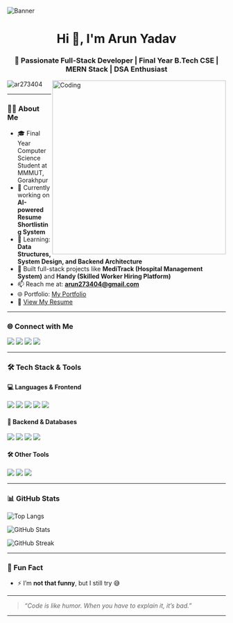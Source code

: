 ![Banner](https://github.com/Ar273404/Arun-Yadav/blob/main/programming-background-with-person-working-with-codes-computer.jpg)

<h1 align="center">Hi 👋, I'm Arun Yadav</h1>
<h3 align="center">🚀 Passionate Full-Stack Developer | Final Year B.Tech CSE | MERN Stack | DSA Enthusiast</h3>

<img align="right" alt="Coding" width="400" src="https://user-images.githubusercontent.com/55389276/140866485-8fb1c876-9a8f-4d6a-98dc-08c4981eaf70.gif"/>

<p align="left"> <img src="https://komarev.com/ghpvc/?username=ar273404&label=Profile%20views&color=0e75b6&style=flat" alt="ar273404" /> </p>

---

### 🧑‍💻 About Me

- 🎓 Final Year Computer Science Student at MMMUT, Gorakhpur  
- 🔭 Currently working on **AI-powered Resume Shortlisting System**  
- 🌱 Learning: **Data Structures, System Design, and Backend Architecture**  
- 💼 Built full-stack projects like **MediTrack (Hospital Management System)** and **Handy (Skilled Worker Hiring Platform)**  
- 📫 Reach me at: **arun273404@gmail.com**  
- 🌐 Portfolio: [My Portfolio](https://final-portfolio-fronted.vercel.app/)  
- 📄 [View My Resume](https://drive.google.com/file/d/1zxWdrN4yrMe17CuWXszMQVfFTciUB2kS/view?usp=sharing )

---

### 🌐 Connect with Me

<p>
  <a href="https://linkedin.com/in/arun273404"><img src="https://img.shields.io/badge/LinkedIn-0A66C2?style=for-the-badge&logo=linkedin&logoColor=white" /></a>
  <a href="https://www.codechef.com/users/ar2734"><img src="https://img.shields.io/badge/CodeChef-5B4638?style=for-the-badge&logo=codechef&logoColor=white" /></a>
  <a href="https://www.hackerrank.com/arunyadav0806201"><img src="https://img.shields.io/badge/HackerRank-2EC866?style=for-the-badge&logo=hackerrank&logoColor=white" /></a>
  <a href="https://leetcode.com/arun_0806"><img src="https://img.shields.io/badge/LeetCode-FFA116?style=for-the-badge&logo=leetcode&logoColor=black" /></a>
</p>

---

### 🛠️ Tech Stack & Tools

#### 💻 Languages & Frontend

<p>
  <img src="https://img.shields.io/badge/JavaScript-F7DF1E?style=for-the-badge&logo=javascript&logoColor=black" />
  <img src="https://img.shields.io/badge/React-20232A?style=for-the-badge&logo=react&logoColor=61DAFB" />
  <img src="https://img.shields.io/badge/HTML5-E34F26?style=for-the-badge&logo=html5&logoColor=white" />
  <img src="https://img.shields.io/badge/CSS3-1572B6?style=for-the-badge&logo=css3&logoColor=white" />
  <img src="https://img.shields.io/badge/Bootstrap-7952B3?style=for-the-badge&logo=bootstrap&logoColor=white" />
</p>

#### 🧠 Backend & Databases

<p>
  <img src="https://img.shields.io/badge/Node.js-339933?style=for-the-badge&logo=node.js&logoColor=white" />
  <img src="https://img.shields.io/badge/Express.js-000000?style=for-the-badge&logo=express&logoColor=white" />
  <img src="https://img.shields.io/badge/MongoDB-4EA94B?style=for-the-badge&logo=mongodb&logoColor=white" />
  <img src="https://img.shields.io/badge/MySQL-00758F?style=for-the-badge&logo=mysql&logoColor=white" />
</p>

#### 🛠️ Other Tools

<p>
  <img src="https://img.shields.io/badge/Git-F05032?style=for-the-badge&logo=git&logoColor=white" />
  <img src="https://img.shields.io/badge/C++-00599C?style=for-the-badge&logo=c%2B%2B&logoColor=white" />
  <img src="https://img.shields.io/badge/C-00599C?style=for-the-badge&logo=c&logoColor=white" />
</p>

---

### 📊 GitHub Stats

<p align="left">
  <img src="https://github-readme-stats.vercel.app/api/top-langs?username=ar273404&show_icons=true&locale=en&layout=compact" alt="Top Langs"/>
</p>
<p align="left">
  <img src="https://github-readme-stats.vercel.app/api?username=ar273404&show_icons=true&locale=en" alt="GitHub Stats"/>
</p>
<p align="left">
  <img src="https://github-readme-streak-stats.herokuapp.com/?user=ar273404" alt="GitHub Streak"/>
</p>

---

### 🤹 Fun Fact

- ⚡ I’m **not that funny**, but I still try 😅

---

> _“Code is like humor. When you have to explain it, it’s bad.”_

---
